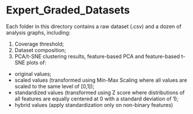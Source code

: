 # Expert_Graded_Datasets

Each folder in this directory contains a raw dataset (.csv) and a dozen of analysis graphs, including:

  1. Coverage threshold;
  2. Dataset composition;
  3. PCA/t-SNE clustering results, feature-based PCA and feature-based t-SNE plots of:

* original values;
* scaled values (transformed using Min-Max Scaling where all values are scaled to the same level of [0,1]);
* standardized values (transformed using Z score where distributions of all features are equally centered at 0 with a standard deviation of 1);
* hybrid values (apply standardization only on non-binary features)
